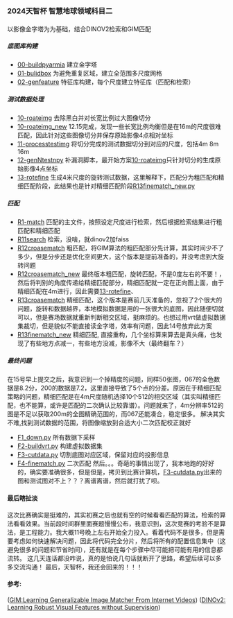 ### 2024天智杯 智慧地球领域科目二 
#### 
以影像金字塔为为基础，结合DINOV2检索和GIM匹配
##### 底图库构建
- [00-buildpyarmia](IRSA_Match/00-buildpyarmia.py)   建立金字塔
- [01-bulidbox](IRSA_Match/01-bulidbox.py)     为避免重复区域，建立全范围多尺度网格
- [02-genfeature](IRSA_Match/02-genfeature.py) 特征库构建，每个尺度建立特征库（匹配和检索）
##### 测试数据处理
- [10-roateimg](IRSA_Match/10-roateimg.py) 去除黑白并对长宽比例过大图像切分
- [10-roateimg_new](IRSA_Match/10-roateimg_new.py) 12.15完成，发现一些长宽比例均衡但是在16m的尺度很难匹配，因此针对这些图像切分并保存原始影像4点相对坐标
- [11-processtestimg](IRSA_Match/11-processtestimg.py) 将切分完成的测试数据切分到对应的尺度，包括4m 8m 16m
- [12-genNtestnpy](IRSA_Match/12-genNtestnpy.py)  补漏洞脚本，最开始方案[10-roateimg](10-roateimg.py)只针对切分的生成原始影像4点坐标
- [13-rotefine](IRSA_Match/13-rotefine.py) 生成4米尺度的旋转测试数据，这里解释下，匹配分为粗匹配和精细匹配阶段，此结果也是针对精细匹配阶段[R13finematch_new.py](R13finematch_new.py)
##### 匹配
- [R1-match](IRSA_Match/R1-match.py) 匹配的主文件，按照设定尺度进行检索，然后根据检索结果进行粗匹配和精细匹配
- [R11search](IRSA_Match/R11search.py) 检索，没啥，就dinov2加faiss
- [R12croasematch](IRSA_Match/R12croasematch.py) 粗匹配，将GIM算法的粗匹配部分先计算，其实时间少不了多少，但是分步还是优化空间更大，这个版本是提前准备的，并没考虑到大旋转问题
- [R12croasematch_new](IRSA_Match/R12croasematch_new.py) 最终版本粗匹配，旋转匹配，不是0度左右的不要！，然后将判别的角度传递给精细匹配部分，精细匹配就一定在正向图上面，由于精细匹配在4m进行，因此需要[13-rotefine](13-rotefine.py)、
- [R13croasematch](IRSA_Match/R13croasematch.py) 精细匹配，这个版本是赛前几天准备的，忽视了2个很大的问题，旋转和数据越界，本地模拟数据是用的一张很大的底图，因此随便切就可以，但是赛场数据就重新判断相交区域，挺麻烦的。也想过用vrt做虚拟数据集裁切，但是貌似不能直接读金字塔，效率有问题，因此14号放弃此方案
- [R13finematch_new](IRSA_Match/R13finematch_new.py) 精细匹配, 直接重构，几个坐标算来算去是真头痛，也发现了有些地方点减一，有些地方没减，影像不大（最终翻车？）
##### 最终问题
在15号早上提交之后，我意识到一个掉精度的问题，同样50张图，067的全色数据是8.2分，200的数据是7.2，这里直接导致了5个点的分差。原因在于精细匹配策略的问题，精细匹配是在4m尺度随机选择10个512的相交区域（其实叫精细匹配，也不能算，或许是匹配的二次确认比较靠谱）。问题就来了，4m分辨率512的图是不足以获取200m的全图精确范围的，而067还能凑合，稳定很多。
解决其实不难,找到测试数据的范围，将图像缩放到合适大小二次匹配校正就好
- [F1_down.py](IRSA_Match/F1_down.py) 所有数据下采样
- [F2-buildvrt.py](IRSA_Match/F2-buildvrt.py) 构建虚拟数据集
- [F3-cutdata.py](IRSA_Match/F3-cutdata.py) 切割底图对应区域，保留对应的投影信息
- [F4-finematch.py](IRSA_Match/F4-finematch.py) 二次匹配
然后。。。奇葩的事情出现了，我本地跑的好好的，确实要准确很多，但是但是，拷贝到比赛计算机，[F3-cutdata.py](F3-cutdata.py)出来的图和测试图对不上？？？离谱离谱，然后就打扰了呗。

#### 最后瞎扯淡
这次比赛确实是挺难的，其实初赛之后也就有空的时候看看匹配的算法，检索的算法看看效果。当前段时间群里面赛题慢慢公布，我意识到，这次竞赛的考验不是算法，是工程能力。我大概11号晚上左右开始全力投入。看着代码不是很多，但是需要考虑如何快速解决问题，因此将代码完全分片，然后将所有的配置信息集中（这避免很多的问题和节省时间），还有就是在每个步骤中尽可能把可能有用的信息都流转。
这几天连话都没咋说，真的是怕说几句话就断开了思路，希望后续可以多多交流沟通！
最后，天智杯，我还会回来的！！！

#### 参考:
([GIM:Learning Generalizable Image Matcher From Internet Videos](https://github.com/xuelunshen/gim))
([DINOv2: Learning Robust Visual Features without Supervision](https://github.com/facebookresearch/dinov2))
